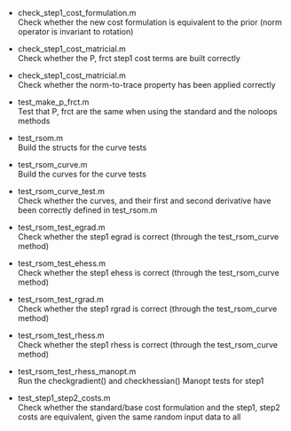 - check\_step1\_cost\_formulation.m\
Check whether the new cost formulation is equivalent to the prior
(norm operator is invariant to rotation)

- check\_step1\_cost\_matricial.m\
Check whether the P, frct step1 cost terms are built correctly 

- check\_step1\_cost\_matricial.m\
Check whether the norm-to-trace property has been applied correctly

- test\_make\_p\_frct.m\
Test that P, frct are the same when using the standard and the noloops methods

- test\_rsom.m\
Build the structs for the curve tests

- test\_rsom\_curve.m\
Build the curves for the curve tests

- test\_rsom\_curve\_test.m\
Check whether the curves, and their first and second derivative have
been correctly defined in test\_rsom.m

- test\_rsom\_test\_egrad.m\
Check whether the step1 egrad is correct (through the test\_rsom\_curve method)

- test\_rsom\_test\_ehess.m\
Check whether the step1 ehess is correct (through the test\_rsom\_curve method)

- test\_rsom\_test\_rgrad.m\
Check whether the step1 rgrad is correct (through the test\_rsom\_curve method)

- test\_rsom\_test\_rhess.m\
Check whether the step1 rhess is correct (through the test\_rsom\_curve method)

- test\_rsom\_test\_rhess\_manopt.m\
Run the checkgradient() and checkhessian() Manopt tests for step1

- test\_step1\_step2\_costs.m\
Check whether the standard/base cost formulation and the step1, step2
costs are equivalent, given the same random input data to all



